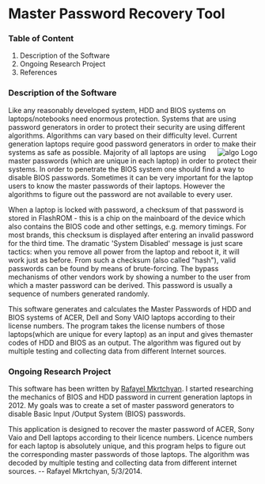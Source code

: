 Master Password Recovery Tool 
=============================

### Table of Content

1. Description of the Software
2. Ongoing Research Project
3. References
 

### Description of the Software

Like any reasonably developed system, HDD and BIOS systems on laptops/notebooks need enormous protection. Systems that are using password generators in order to protect their security are using different algorithms. Algorithms can vary based on their difficulty level. Current generation laptops require good password generators in order to make their systems as safe as possible.
<img src="https://cloud.githubusercontent.com/assets/5885065/5726188/578acd5c-9b0e-11e4-870a-3ecc4bdbab3d.gif"
 alt="algo Logo" title="algo" align="right" />
Majority of all laptops are using master passwords (which are unique in each laptop) in order to protect their systems. In order to penetrate the BIOS system one should find a way to disable BIOS passwords. Sometimes it can be very important for the laptop users to know the master passwords of their laptops. However the algorithms to figure out the password are not available to every user.

When a laptop is locked with password, a checksum of that password is stored in FlashROM - this is a chip on the mainboard of the device which also contains the BIOS code and other settings, e.g. memory timings. For most brands, this checksum is displayed after entering an invalid password for the third time. The dramatic 'System Disabled' message is just scare tactics: when you remove all power from the laptop and reboot it, it will work just as before. From such a checksum (also called "hash"), valid passwords can be found by means of brute-forcing. The bypass mechanisms of other vendors work by showing a number to the user from which a master password can be derived. This password is usually a sequence of numbers generated randomly. 

This software generates and calculates the Master Passwords of HDD and BIOS systems of ACER, Dell and Sony VAIO laptops according to their license numbers. The program takes the license numbers of those laptops(which are unique for every laptop) as an input and gives themaster codes of HDD and BIOS as an output. The algorithm was figured out by multiple testing and collecting data from different Internet sources.

### Ongoing Research Project

This software has been written by [Rafayel Mkrtchyan][web1]. I started researching the mechanics of BIOS and HDD password in current generation laptops in 2012. My goals was to create a set of master password generators to disable Basic Input /Output System (BIOS) passwords. 

This application is designed to recover the master password of ACER, Sony Vaio and Dell laptops according to their licence numbers. Licence numbers for each laptop is absolutely unique, and this program helps to figure out the corresponding master passwords of those laptops. The algorithm was decoded by multiple testing and collecting data from different internet sources. -- Rafayel Mkrtchyan, 5/3/2014.

[web1]: https://www.linkedin.com/in/rafayelmkrtchyan

